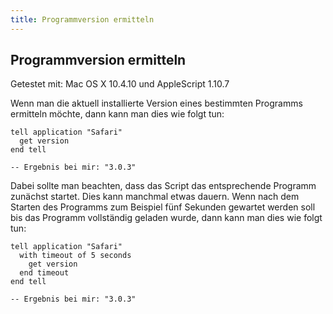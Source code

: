 ```yaml
---
title: Programmversion ermitteln
---
```


## Programmversion ermitteln

Getestet mit: Mac OS X 10.4.10 und AppleScript 1.10.7

Wenn man die aktuell installierte Version eines bestimmten Programms ermitteln möchte, dann kann man dies wie folgt tun:

```applescript
tell application "Safari"
  get version
end tell

-- Ergebnis bei mir: "3.0.3"
```

Dabei sollte man beachten, dass das Script das entsprechende Programm zunächst startet. Dies kann manchmal etwas dauern. Wenn nach dem Starten des Programms zum Beispiel fünf Sekunden gewartet werden soll bis das Programm vollständig geladen wurde, dann kann man dies wie folgt tun:

```applescript
tell application "Safari"
  with timeout of 5 seconds
    get version
  end timeout
end tell

-- Ergebnis bei mir: "3.0.3"
```
